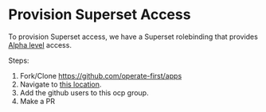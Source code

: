 # Provision Superset Access
To provision Superset access, we have a Superset rolebinding that provides [Alpha level](https://superset.apache.org/docs/security) access.

Steps:
1. Fork/Clone https://github.com/operate-first/apps
2. Navigate to [this location](https://github.com/operate-first/apps/blob/master/cluster-scope/overlays/prod/common/groups/superset-user.enc.yaml).
3. Add the github users to this ocp group.
4. Make a PR
